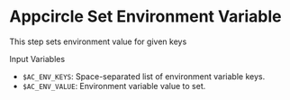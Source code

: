 # Appcircle Set Environment Variable

This step sets environment value for given keys

Input Variables
- `$AC_ENV_KEYS`: Space-separated list of environment variable keys.
- `$AC_ENV_VALUE`: Environment variable value to set.